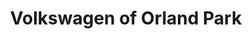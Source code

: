 ---
title: "Volkswagen of Orland Park"
url: /orland-park/volkswagen-of-orland-park/
shop: car repair
---